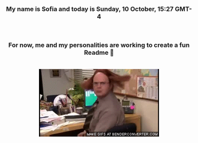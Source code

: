 


<div align="center">
<h3 >My name is Sofia and today is Sunday, 10 October, 15:27 GMT-4</h3><br>
<h3 >For now, me and my personalities are working to create a fun Readme 👋
</h3><br>
<img src='img/dwight.gif' alt='working...'/>
</div>
